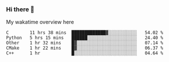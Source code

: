 ### Hi there 👋

<!--
**Jassy930/Jassy930** is a ✨ _special_ ✨ repository because its `README.md` (this file) appears on your GitHub profile.

Here are some ideas to get you started:

- 🔭 I’m currently working on ...
- 🌱 I’m currently learning ...
- 👯 I’m looking to collaborate on ...
- 🤔 I’m looking for help with ...
- 💬 Ask me about ...
- 📫 How to reach me: ...
- 😄 Pronouns: ...
- ⚡ Fun fact: ...
-->

My wakatime overview here
<!--START_SECTION:waka-->
```text
C        11 hrs 38 mins  █████████████▓░░░░░░░░░░░   54.02 % 
Python   5 hrs 15 mins   ██████░░░░░░░░░░░░░░░░░░░   24.40 % 
Other    1 hr 32 mins    █▓░░░░░░░░░░░░░░░░░░░░░░░   07.14 % 
CMake    1 hr 22 mins    █▓░░░░░░░░░░░░░░░░░░░░░░░   06.37 % 
C++      1 hr            █░░░░░░░░░░░░░░░░░░░░░░░░   04.64 % 
```
<!--END_SECTION:waka-->
